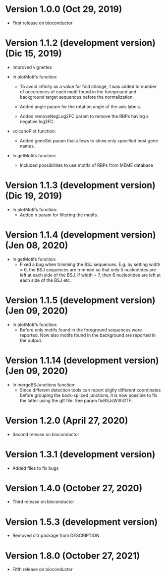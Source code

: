 # Version 1.0.0 (Oct 29, 2019)

-   First release on bioconductor

# Version 1.1.2 (development version) (Dic 15, 2019)

-   Improved vignettes

-   In plotMotifs function:

    -   To avoid infinity as a value for fold change, 1 was added to
        number of occurences of each motif found in the foreground and
        background target sequences before the normalization.

    -   Added angle param for the rotation angle of the axis labels.

    -   Added removeNegLog2FC param to remove the RBPs having a negative
        log2FC.

-   volcanoPlot function:

    -   Added geneSet param that allows to show only specified host gene
        names.

-   In getMotifs function:

    -   Included possibilities to use motifs of RBPs from MEME database

# Version 1.1.3 (development version) (Dic 19, 2019)

-   In plotMotifs function:
    -   Added n param for filtering the motifs.

# Version 1.1.4 (development version) (Jen 08, 2020)

-   In getMotifs function:
    -   Fixed a bug when trimming the BSJ sequences. E.g. by setting
        width = 6, the BSJ sequences are trimmed so that only 5
        nucleotides are left at each side of the BSJ. If width = 7, then
        6 nucleotides are left at each side of the BSJ etc.

# Version 1.1.5 (development version) (Jen 09, 2020)

-   In plotMotifs function:
    -   Before only motifs found in the foreground sequences were
        reported. Now also motifs found in the background are reported
        in the output.

# Version 1.1.14 (development version) (Jen 09, 2020)

-   In mergeBSJunctions function:
    -   Since different detection tools can report sligtly different
        coordinates before grouping the back-spliced junctions, it is
        now possible to fix the latter using the gtf file. See param
        fixBSJsWithGTF.

# Version 1.2.0 (April 27, 2020)

-   Second release on bioconductor

# Version 1.3.1 (development version)

-   Added files to fix bugs

# Version 1.4.0 (October 27, 2020)

-   Third release on bioconductor

# Version 1.5.3 (development version)

-   Removed citr package from DESCRIPTION

# Version 1.8.0 (October 27, 2021)

-   Fifth release on bioconductor
